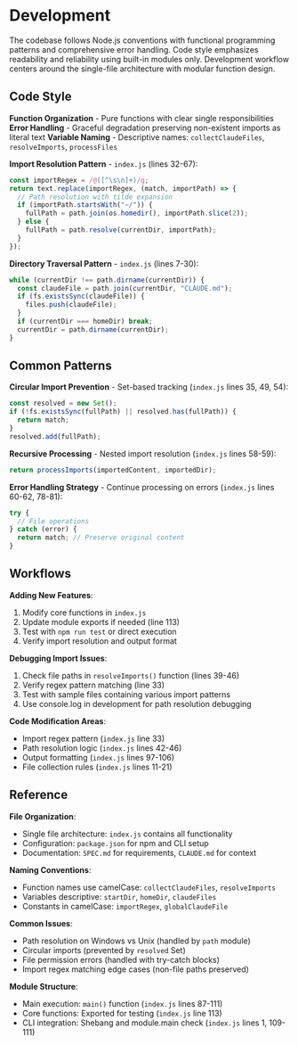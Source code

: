 <!-- Generated: 2025-07-12 20:30:00 UTC -->

# Development

The codebase follows Node.js conventions with functional programming patterns and comprehensive error handling. Code style emphasizes readability and reliability using built-in modules only. Development workflow centers around the single-file architecture with modular function design.

## Code Style

**Function Organization** - Pure functions with clear single responsibilities
**Error Handling** - Graceful degradation preserving non-existent imports as literal text
**Variable Naming** - Descriptive names: `collectClaudeFiles`, `resolveImports`, `processFiles`

**Import Resolution Pattern** - `index.js` (lines 32-67):
```javascript
const importRegex = /@([^\s\n]+)/g;
return text.replace(importRegex, (match, importPath) => {
  // Path resolution with tilde expansion
  if (importPath.startsWith("~/")) {
    fullPath = path.join(os.homedir(), importPath.slice(2));
  } else {
    fullPath = path.resolve(currentDir, importPath);
  }
});
```

**Directory Traversal Pattern** - `index.js` (lines 7-30):
```javascript
while (currentDir !== path.dirname(currentDir)) {
  const claudeFile = path.join(currentDir, "CLAUDE.md");
  if (fs.existsSync(claudeFile)) {
    files.push(claudeFile);
  }
  if (currentDir === homeDir) break;
  currentDir = path.dirname(currentDir);
}
```

## Common Patterns

**Circular Import Prevention** - Set-based tracking (`index.js` lines 35, 49, 54):
```javascript
const resolved = new Set();
if (!fs.existsSync(fullPath) || resolved.has(fullPath)) {
  return match;
}
resolved.add(fullPath);
```

**Recursive Processing** - Nested import resolution (`index.js` lines 58-59):
```javascript
return processImports(importedContent, importedDir);
```

**Error Handling Strategy** - Continue processing on errors (`index.js` lines 60-62, 78-81):
```javascript
try {
  // File operations
} catch (error) {
  return match; // Preserve original content
}
```

## Workflows

**Adding New Features**:
1. Modify core functions in `index.js`
2. Update module exports if needed (line 113)
3. Test with `npm run test` or direct execution
4. Verify import resolution and output format

**Debugging Import Issues**:
1. Check file paths in `resolveImports()` function (lines 39-46)
2. Verify regex pattern matching (line 33)
3. Test with sample files containing various import patterns
4. Use console.log in development for path resolution debugging

**Code Modification Areas**:
- Import regex pattern (`index.js` line 33)
- Path resolution logic (`index.js` lines 42-46)
- Output formatting (`index.js` lines 97-106)
- File collection rules (`index.js` lines 11-21)

## Reference

**File Organization**:
- Single file architecture: `index.js` contains all functionality
- Configuration: `package.json` for npm and CLI setup
- Documentation: `SPEC.md` for requirements, `CLAUDE.md` for context

**Naming Conventions**:
- Function names use camelCase: `collectClaudeFiles`, `resolveImports`
- Variables descriptive: `startDir`, `homeDir`, `claudeFiles`
- Constants in camelCase: `importRegex`, `globalClaudeFile`

**Common Issues**:
- Path resolution on Windows vs Unix (handled by `path` module)
- Circular imports (prevented by `resolved` Set)
- File permission errors (handled with try-catch blocks)
- Import regex matching edge cases (non-file paths preserved)

**Module Structure**:
- Main execution: `main()` function (`index.js` lines 87-111)
- Core functions: Exported for testing (`index.js` line 113)
- CLI integration: Shebang and module.main check (`index.js` lines 1, 109-111)